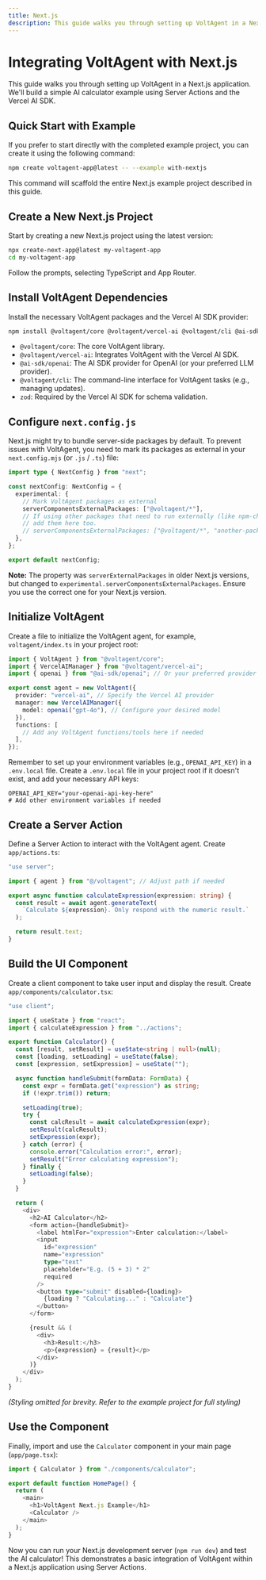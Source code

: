 ```yaml
---
title: Next.js
description: This guide walks you through setting up VoltAgent in a Next.js application. We'll build a simple AI calculator example using Server Actions and the Vercel AI SDK.
---
```


# Integrating VoltAgent with Next.js

This guide walks you through setting up VoltAgent in a Next.js application. We'll build a simple AI calculator example using Server Actions and the Vercel AI SDK.

## Quick Start with Example

If you prefer to start directly with the completed example project, you can create it using the following command:

```bash
npm create voltagent-app@latest -- --example with-nextjs
```

This command will scaffold the entire Next.js example project described in this guide.

## Create a New Next.js Project

Start by creating a new Next.js project using the latest version:

```bash
npx create-next-app@latest my-voltagent-app
cd my-voltagent-app
```

Follow the prompts, selecting TypeScript and App Router.

## Install VoltAgent Dependencies

Install the necessary VoltAgent packages and the Vercel AI SDK provider:

```bash
npm install @voltagent/core @voltagent/vercel-ai @voltagent/cli @ai-sdk/openai zod@^3.25.0
```

- `@voltagent/core`: The core VoltAgent library.
- `@voltagent/vercel-ai`: Integrates VoltAgent with the Vercel AI SDK.
- `@ai-sdk/openai`: The AI SDK provider for OpenAI (or your preferred LLM provider).
- `@voltagent/cli`: The command-line interface for VoltAgent tasks (e.g., managing updates).
- `zod`: Required by the Vercel AI SDK for schema validation.

## Configure `next.config.js`

Next.js might try to bundle server-side packages by default. To prevent issues with VoltAgent, you need to mark its packages as external in your `next.config.mjs` (or `.js` / `.ts`) file:

```typescript title="next.config.mjs // or next.config.ts"
import type { NextConfig } from "next";

const nextConfig: NextConfig = {
  experimental: {
    // Mark VoltAgent packages as external
    serverComponentsExternalPackages: ["@voltagent/*"],
    // If using other packages that need to run externally (like npm-check-updates in the example)
    // add them here too.
    // serverComponentsExternalPackages: ["@voltagent/*", "another-package"],
  },
};

export default nextConfig;
```

**Note:** The property was `serverExternalPackages` in older Next.js versions, but changed to `experimental.serverComponentsExternalPackages`. Ensure you use the correct one for your Next.js version.

## Initialize VoltAgent

Create a file to initialize the VoltAgent agent, for example, `voltagent/index.ts` in your project root:

```typescript title="voltagent/index.ts"
import { VoltAgent } from "@voltagent/core";
import { VercelAIManager } from "@voltagent/vercel-ai";
import { openai } from "@ai-sdk/openai"; // Or your preferred provider

export const agent = new VoltAgent({
  provider: "vercel-ai", // Specify the Vercel AI provider
  manager: new VercelAIManager({
    model: openai("gpt-4o"), // Configure your desired model
  }),
  functions: [
    // Add any VoltAgent functions/tools here if needed
  ],
});
```

Remember to set up your environment variables (e.g., `OPENAI_API_KEY`) in a `.env.local` file.
Create a `.env.local` file in your project root if it doesn't exist, and add your necessary API keys:

```env title=".env.local"
OPENAI_API_KEY="your-openai-api-key-here"
# Add other environment variables if needed
```

## Create a Server Action

Define a Server Action to interact with the VoltAgent agent. Create `app/actions.ts`:

```typescript title="app/actions.ts"
"use server";

import { agent } from "@/voltagent"; // Adjust path if needed

export async function calculateExpression(expression: string) {
  const result = await agent.generateText(
    `Calculate ${expression}. Only respond with the numeric result.`
  );

  return result.text;
}
```

## Build the UI Component

Create a client component to take user input and display the result. Create `app/components/calculator.tsx`:

```typescript title="app/components/calculator.tsx"
"use client";

import { useState } from "react";
import { calculateExpression } from "../actions";

export function Calculator() {
  const [result, setResult] = useState<string | null>(null);
  const [loading, setLoading] = useState(false);
  const [expression, setExpression] = useState("");

  async function handleSubmit(formData: FormData) {
    const expr = formData.get("expression") as string;
    if (!expr.trim()) return;

    setLoading(true);
    try {
      const calcResult = await calculateExpression(expr);
      setResult(calcResult);
      setExpression(expr);
    } catch (error) {
      console.error("Calculation error:", error);
      setResult("Error calculating expression");
    } finally {
      setLoading(false);
    }
  }

  return (
    <div>
      <h2>AI Calculator</h2>
      <form action={handleSubmit}>
        <label htmlFor="expression">Enter calculation:</label>
        <input
          id="expression"
          name="expression"
          type="text"
          placeholder="E.g. (5 + 3) * 2"
          required
        />
        <button type="submit" disabled={loading}>
          {loading ? "Calculating..." : "Calculate"}
        </button>
      </form>

      {result && (
        <div>
          <h3>Result:</h3>
          <p>{expression} = {result}</p>
        </div>
      )}
    </div>
  );
}
```

_(Styling omitted for brevity. Refer to the example project for full styling)_

## Use the Component

Finally, import and use the `Calculator` component in your main page (`app/page.tsx`):

```typescript title="app/page.tsx"
import { Calculator } from "./components/calculator";

export default function HomePage() {
  return (
    <main>
      <h1>VoltAgent Next.js Example</h1>
      <Calculator />
    </main>
  );
}
```

Now you can run your Next.js development server (`npm run dev`) and test the AI calculator! This demonstrates a basic integration of VoltAgent within a Next.js application using Server Actions.
